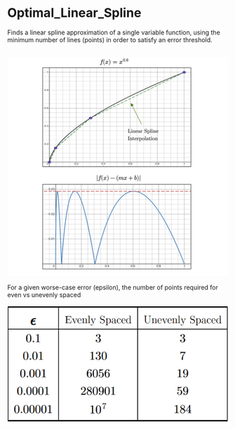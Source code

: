 # Optimal_Linear_Spline
 Finds a linear spline approximation of a single variable function, using the minimum number of lines (points) in order to satisfy an error threshold.</br></br>

![Optimal Linear Spline Diagram](https://github.com/Daniel-Butt/Optimal_Linear_Spline/blob/main/diagram-20231225.png) </br>

For a given worse-case error (epsilon), the number of points required for even vs unevenly spaced </br></br>
![](https://github.com/Daniel-Butt/Optimal_Linear_Spline/blob/main/table.PNG)
